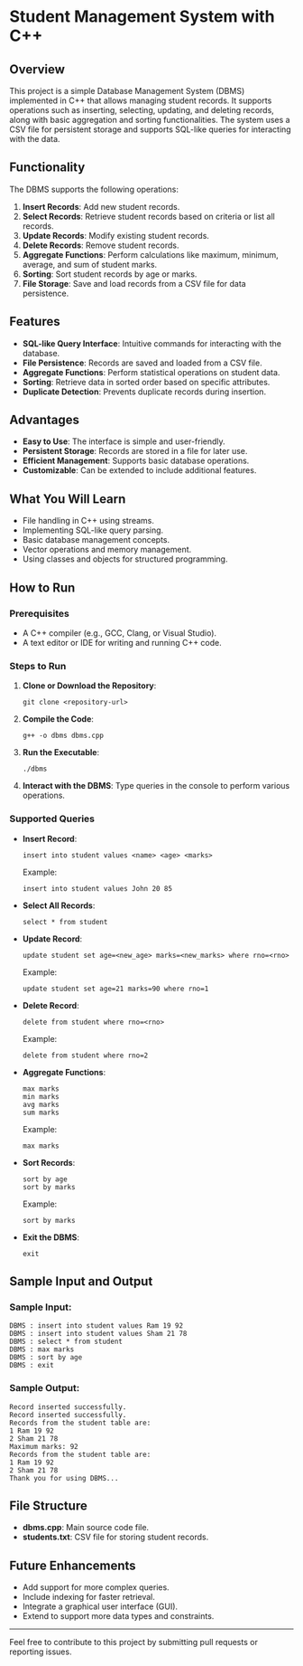 # Student Management System with C++

## Overview
This project is a simple Database Management System (DBMS) implemented in C++ that allows managing student records. It supports operations such as inserting, selecting, updating, and deleting records, along with basic aggregation and sorting functionalities. The system uses a CSV file for persistent storage and supports SQL-like queries for interacting with the data.

## Functionality
The DBMS supports the following operations:

1. **Insert Records**: Add new student records.
2. **Select Records**: Retrieve student records based on criteria or list all records.
3. **Update Records**: Modify existing student records.
4. **Delete Records**: Remove student records.
5. **Aggregate Functions**: Perform calculations like maximum, minimum, average, and sum of student marks.
6. **Sorting**: Sort student records by age or marks.
7. **File Storage**: Save and load records from a CSV file for data persistence.

## Features
- **SQL-like Query Interface**: Intuitive commands for interacting with the database.
- **File Persistence**: Records are saved and loaded from a CSV file.
- **Aggregate Functions**: Perform statistical operations on student data.
- **Sorting**: Retrieve data in sorted order based on specific attributes.
- **Duplicate Detection**: Prevents duplicate records during insertion.

## Advantages
- **Easy to Use**: The interface is simple and user-friendly.
- **Persistent Storage**: Records are stored in a file for later use.
- **Efficient Management**: Supports basic database operations.
- **Customizable**: Can be extended to include additional features.

## What You Will Learn
- File handling in C++ using streams.
- Implementing SQL-like query parsing.
- Basic database management concepts.
- Vector operations and memory management.
- Using classes and objects for structured programming.

## How to Run
### Prerequisites
- A C++ compiler (e.g., GCC, Clang, or Visual Studio).
- A text editor or IDE for writing and running C++ code.

### Steps to Run
1. **Clone or Download the Repository**:
   ```
   git clone <repository-url>
   ```
2. **Compile the Code**:
   ```
   g++ -o dbms dbms.cpp
   ```
3. **Run the Executable**:
   ```
   ./dbms
   ```
4. **Interact with the DBMS**: Type queries in the console to perform various operations.

### Supported Queries
- **Insert Record**:
  ```
  insert into student values <name> <age> <marks>
  ```
  Example:
  ```
  insert into student values John 20 85
  ```

- **Select All Records**:
  ```
  select * from student
  ```

- **Update Record**:
  ```
  update student set age=<new_age> marks=<new_marks> where rno=<rno>
  ```
  Example:
  ```
  update student set age=21 marks=90 where rno=1
  ```

- **Delete Record**:
  ```
  delete from student where rno=<rno>
  ```
  Example:
  ```
  delete from student where rno=2
  ```

- **Aggregate Functions**:
  ```
  max marks
  min marks
  avg marks
  sum marks
  ```
  Example:
  ```
  max marks
  ```

- **Sort Records**:
  ```
  sort by age
  sort by marks
  ```
  Example:
  ```
  sort by marks
  ```

- **Exit the DBMS**:
  ```
  exit
  ```

## Sample Input and Output
### Sample Input:
```plaintext
DBMS : insert into student values Ram 19 92
DBMS : insert into student values Sham 21 78
DBMS : select * from student
DBMS : max marks
DBMS : sort by age
DBMS : exit
```

### Sample Output:
```plaintext
Record inserted successfully.
Record inserted successfully.
Records from the student table are:
1 Ram 19 92
2 Sham 21 78
Maximum marks: 92
Records from the student table are:
1 Ram 19 92
2 Sham 21 78
Thank you for using DBMS...
```

## File Structure
- **dbms.cpp**: Main source code file.
- **students.txt**: CSV file for storing student records.

## Future Enhancements
- Add support for more complex queries.
- Include indexing for faster retrieval.
- Integrate a graphical user interface (GUI).
- Extend to support more data types and constraints.

---

Feel free to contribute to this project by submitting pull requests or reporting issues.


